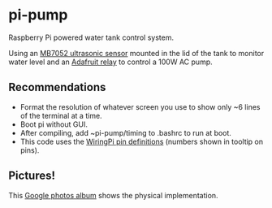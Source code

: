 # pi-pump
Raspberry Pi powered water tank control system.

Using an [MB7052 ultrasonic sensor](https://www.maxbotix.com/Ultrasonic_Sensors/MB7052.htm) mounted in the lid of the tank to monitor water level and an [Adafruit relay](https://www.adafruit.com/product/3191) to control a 100W AC pump.

## Recommendations
* Format the resolution of whatever screen you use to show only ~6 lines of the terminal at a time.
* Boot pi without GUI.
* After compiling, add ~pi-pump/timing to .bashrc to run at boot.
* This code uses the [WiringPi pin definitions](https://pinout.xyz/) (numbers shown in tooltip on pins).

## Pictures!
This [Google photos album](https://photos.app.goo.gl/8LmxHv0Pf6l8WkES2) shows the physical implementation.
